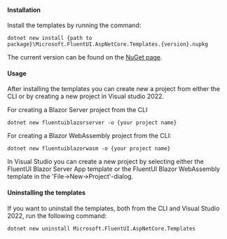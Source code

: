 #### Installation
Install the templates by running the command:
```
dotnet new install {path to package}\Microsoft.FluentUI.AspNetCore.Templates.{version}.nupkg
```
The current version can be found on the [NuGet page](https://www.nuget.org/packages/Microsoft.FluentUI.AspNetCore.Templates/). 

#### Usage
After installing the templates you can create new a project from either the CLI or by creating a new project in Visual studio 2022. 

For creating a Blazor Server project from the CLI 
```
dotnet new fluentuiblazorserver -o {your project name}
``` 
For creating a Blazor WebAssembly project from the CLI:
```
dotnet new fluentuiblazorwasm -o {your project name}
``` 
In Visual Studio you can create a new project by selecting either the FluentUI Blazor Server App template or the FluentUI Blazor WebAssembly template in the 'File->New->Project'-dialog.

#### Uninstalling the templates
If you want to uninstall the templates, both from the CLI and Visual Studio 2022,  run the following command:
```
dotnet new uninstall Microsoft.FluentUI.AspNetCore.Templates
```
